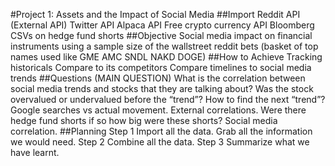 #Project 1: Assets and the Impact of Social Media
##Import
Reddit API (External API)
Twitter API
Alpaca API
Free crypto currency API
Bloomberg CSVs on hedge fund shorts
##Objective
Social media impact on financial instruments using a sample size of the wallstreet reddit bets (basket of top names used like GME AMC SNDL NAKD DOGE)
##How to Achieve
Tracking historicals
Compare to its competitors
Compare timelines to social media trends
##Questions
(MAIN QUESTION) What is the correlation between social media trends and stocks that they are talking about?
Was the stock overvalued or undervalued before the “trend”?
How to find the next “trend”?
Google searches vs actual movement.
External correlations.
Were there hedge fund shorts if so how big were these shorts?
Social media correlation.
##Planning
Step 1
Import all the data.
Grab all the information we would need.
	Step 2
Combine all the data.
	Step 3
Summarize what we have learnt.
